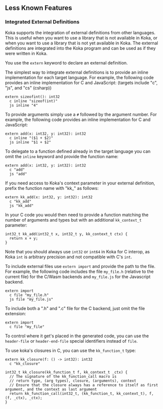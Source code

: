 ## Less Known Features

### Integrated External Definitions

Koka supports the integration of external definitions from other languages. This is useful when you want to use a library that is not available in Koka, or when you want to use a library that is not yet available in Koka. The external definitions are integrated into the Koka program and can be used as if they were written in Koka.

You use the `extern` keyword to declare an external definition.

The simplest way to integrate external definitions is to provide an inline implementation for each target language. For example, the following code provides an inline implementation for C and JavaScript: (targets include "c", "js", and "cs" (csharp))

```koka
extern sizeofint(): int32
  c inline "sizeof(int)"
  js inline "4"
```

To provide arguments simply use a `#` followed by the argument number. For example, the following code provides an inline implementation for C and JavaScript:

```koka
extern add(x: int32, y: int32): int32
  c inline "($1 + $2)"
  js inline "$1 + $2"
```

To delegate to a function defined already in the target language you can omit the `inline` keyword and provide the function name:

```koka
extern add(x: int32, y: int32): int32
  c "add"
  js "add"
```

If you need access to Koka's context parameter in your external definition, prefix the function name with "kk_" as follows:
  
```koka
extern kk_add(x: int32, y: int32): int32
  c "kk_add"
  js "kk_add"
```

In your C code you would then need to provide a function matching the number of arguments and types but with an additional `kk_context_t` parameter:

```
int32_t kk_add(int32_t x, int32_t y, kk_context_t ctx) {
  return x + y;
}
```
Note that you should always use `int32` or `int64` in Koka for C interop, as Koka `int` is arbitrary precision and not compatible with C's `int`.

To include external files use `extern import` and provide the path to the file. For example, the following code includes the file `my_file.h` (relative to the current file) for the C/Wasm backends and `my_file.js` for the Javascript backend.

```koka
extern import
  c file "my_file.h"
  js file "my_file.js"
```

To include both a ".h" and ".c" file for the C backend, just omit the file extension:

```koka
extern import
  c file "my_file"
```

To control where it get's placed in the generated code, you can use the `header-file` or `header-end-file` special identifiers instead of `file`.


To use koka's closures in C, you can use the `kk_function_t` type:

```koka
extern kk_closure(f: () -> int32): int32
  c "kk_closure"
```

```
int32_t kk_closure(kk_function_t f, kk_context_t _ctx) {
  // The signature of the kk_function_call macro is
  // return type, (arg types), closure, (arguments), context
  // Ensure that the closure always has a reference to itself as first argument, and the context as last argument
  return kk_function_call(int32_t, (kk_function_t, kk_context_t), f, (f, _ctx), _ctx);
}
```
